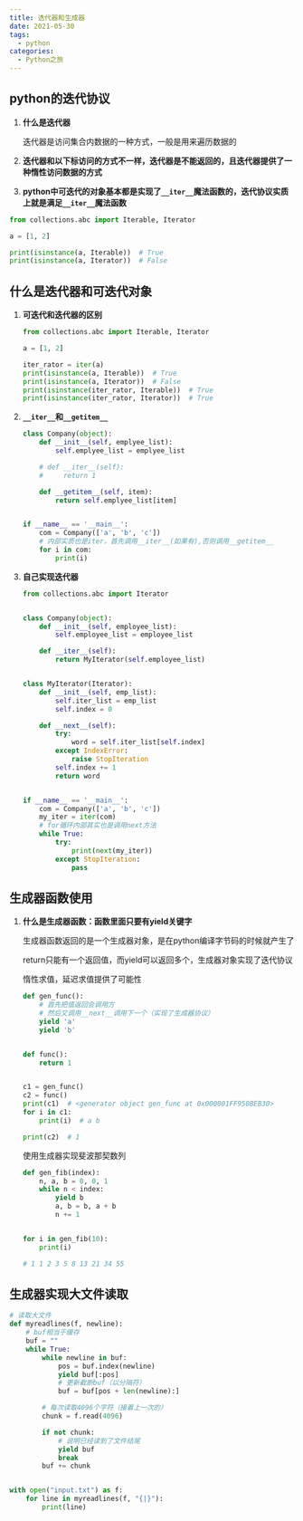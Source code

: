 ```yaml
---
title: 迭代器和生成器
date: 2021-05-30
tags:
  - python
categories:
  - Python之旅
---
```


## python的迭代协议

1. **什么是迭代器**

   迭代器是访问集合内数据的一种方式，一般是用来遍历数据的

2. **迭代器和以下标访问的方式不一样，迭代器是不能返回的，且迭代器提供了一种惰性访问数据的方式**

3. **python中可迭代的对象基本都是实现了`__iter__`魔法函数的，迭代协议实质上就是满足`__iter__`魔法函数**

```py
from collections.abc import Iterable, Iterator

a = [1, 2]

print(isinstance(a, Iterable))  # True
print(isinstance(a, Iterator))  # False
```

## 什么是迭代器和可迭代对象

1. **可迭代和迭代器的区别**

   ```py
   from collections.abc import Iterable, Iterator
   
   a = [1, 2]
   
   iter_rator = iter(a)
   print(isinstance(a, Iterable))  # True
   print(isinstance(a, Iterator))  # False
   print(isinstance(iter_rator, Iterable))  # True
   print(isinstance(iter_rator, Iterator))  # True
   ```

2. **`__iter__`和`__getitem__`**

   ```py
   class Company(object):
       def __init__(self, emplyee_list):
           self.emplyee_list = emplyee_list
   
       # def __iter__(self):
       #     return 1
   
       def __getitem__(self, item):
           return self.emplyee_list[item]
   
   
   if __name__ == '__main__':
       com = Company(['a', 'b', 'c'])
       # 内部实质也是iter，首先调用__iter__(如果有),否则调用__getitem__
       for i in com:
           print(i)
   ```

3. **自己实现迭代器**

   ```py
   from collections.abc import Iterator
   
   
   class Company(object):
       def __init__(self, employee_list):
           self.employee_list = employee_list
   
       def __iter__(self):
           return MyIterator(self.employee_list)
   
   
   class MyIterator(Iterator):
       def __init__(self, emp_list):
           self.iter_list = emp_list
           self.index = 0
   
       def __next__(self):
           try:
               word = self.iter_list[self.index]
           except IndexError:
               raise StopIteration
           self.index += 1
           return word
   
   
   if __name__ == '__main__':
       com = Company(['a', 'b', 'c'])
       my_iter = iter(com)
       # for循环内部其实也是调用next方法
       while True:
           try:
               print(next(my_iter))
           except StopIteration:
               pass
   ```

## 生成器函数使用

1. **什么是生成器函数：函数里面只要有yield关键字**

   生成器函数返回的是一个生成器对象，是在python编译字节码的时候就产生了

   return只能有一个返回值，而yield可以返回多个，生成器对象实现了迭代协议

   惰性求值，延迟求值提供了可能性

   ```py
   def gen_func():
       # 首先把值返回会调用方
       # 然后又调用__next__调用下一个（实现了生成器协议）
       yield 'a'
       yield 'b'
   
   
   def func():
       return 1
   
   
   c1 = gen_func()
   c2 = func()
   print(c1)  # <generator object gen_func at 0x000001FF950BEB30>
   for i in c1:
       print(i)  # a b
   
   print(c2)  # 1
   ```

   使用生成器实现斐波那契数列

   ```py
   def gen_fib(index):
       n, a, b = 0, 0, 1
       while n < index:
           yield b
           a, b = b, a + b
           n += 1
   
   
   for i in gen_fib(10):
       print(i)
   
   # 1 1 2 3 5 8 13 21 34 55
   ```

## 生成器实现大文件读取

```py
# 读取大文件
def myreadlines(f, newline):
    # buf相当于缓存
    buf = ""
    while True:
        while newline in buf:
            pos = buf.index(newline)
            yield buf[:pos]
            # 更新截断buf（以分隔符）
            buf = buf[pos + len(newline):]

        # 每次读取4096个字符（接着上一次的）
        chunk = f.read(4096)

        if not chunk:
            # 说明已经读到了文件结尾
            yield buf
            break
        buf += chunk


with open("input.txt") as f:
    for line in myreadlines(f, "{|}"):
        print(line)
```





